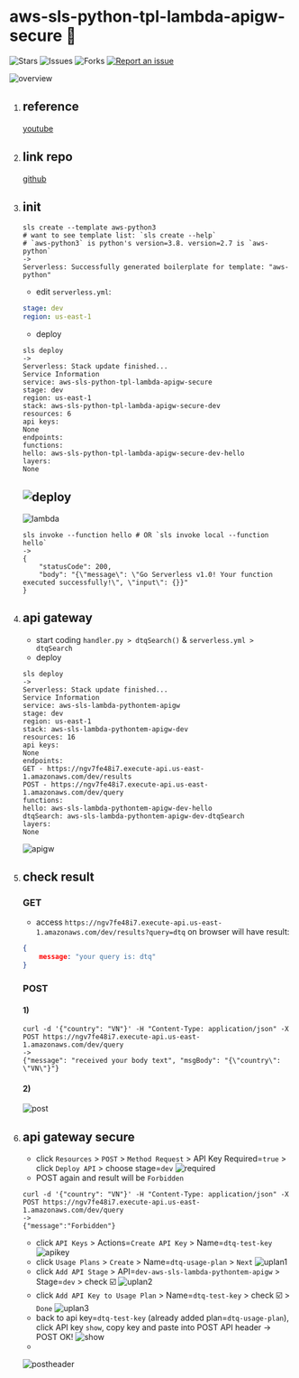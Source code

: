 # aws-sls-python-tpl-lambda-apigw-secure 🐳

![Stars](https://img.shields.io/github/stars/tquangdo/aws-sls-python-tpl-lambda-apigw-secure?color=f05340)
![Issues](https://img.shields.io/github/issues/tquangdo/aws-sls-python-tpl-lambda-apigw-secure?color=f05340)
![Forks](https://img.shields.io/github/forks/tquangdo/aws-sls-python-tpl-lambda-apigw-secure?color=f05340)
[![Report an issue](https://img.shields.io/badge/Support-Issues-green)](https://github.com/tquangdo/aws-sls-python-tpl-lambda-apigw-secure/issues/new)

![overview](screenshots/overview.png)

1. ## reference
    [youtube](https://www.youtube.com/playlist?list=PLxzKY3wu0_FJuyy7dUn5unlWmM7QuPo6e)

1. ## link repo
    [github](https://github.com/tquangdo/aws-python-sls-lambda-apigw-simple-json)

1. ## init
    ```shell
    sls create --template aws-python3
    # want to see template list: `sls create --help`
    # `aws-python3` is python's version=3.8. version=2.7 is `aws-python`
    ->
    Serverless: Successfully generated boilerplate for template: "aws-python"
    ```
    - edit `serverless.yml`:
    ```yaml
    stage: dev
    region: us-east-1
    ```
    - deploy
    ```shell
    sls deploy
    ->
    Serverless: Stack update finished...
    Service Information
    service: aws-sls-python-tpl-lambda-apigw-secure
    stage: dev
    region: us-east-1
    stack: aws-sls-python-tpl-lambda-apigw-secure-dev
    resources: 6
    api keys:
    None
    endpoints:
    functions:
    hello: aws-sls-python-tpl-lambda-apigw-secure-dev-hello
    layers:
    None
    ```
    ![deploy](screenshots/deploy.png)
    -
    ![lambda](screenshots/lambda.png)
    ```shell
    sls invoke --function hello # OR `sls invoke local --function hello`
    ->
    {
        "statusCode": 200,
        "body": "{\"message\": \"Go Serverless v1.0! Your function executed successfully!\", \"input\": {}}"
    }
    ```

1. ## api gateway
    - start coding `handler.py > dtqSearch()` & `serverless.yml > dtqSearch`
    - deploy
    ```shell
    sls deploy
    ->
    Serverless: Stack update finished...
    Service Information
    service: aws-sls-lambda-pythontem-apigw
    stage: dev
    region: us-east-1
    stack: aws-sls-lambda-pythontem-apigw-dev
    resources: 16
    api keys:
    None
    endpoints:
    GET - https://ngv7fe48i7.execute-api.us-east-1.amazonaws.com/dev/results
    POST - https://ngv7fe48i7.execute-api.us-east-1.amazonaws.com/dev/query
    functions:
    hello: aws-sls-lambda-pythontem-apigw-dev-hello
    dtqSearch: aws-sls-lambda-pythontem-apigw-dev-dtqSearch
    layers:
    None
    ```
    ![apigw](screenshots/apigw.png)

1. ## check result
    ### GET
    -  access `https://ngv7fe48i7.execute-api.us-east-1.amazonaws.com/dev/results?query=dtq` on browser will have result:
    ```json
    {
        message: "your query is: dtq"
    }
    ```
    ### POST
    #### 1)
    ```shell
    curl -d '{"country": "VN"}' -H "Content-Type: application/json" -X POST https://ngv7fe48i7.execute-api.us-east-1.amazonaws.com/dev/query
    ->
    {"message": "received your body text", "msgBody": "{\"country\": \"VN\"}"}
    ``` 
    #### 2)
    ![post](screenshots/post.png)

1. ## api gateway secure
    - click `Resources` > `POST` > `Method Request` > API Key Required=`true` > click `Deploy API` > choose stage=`dev`
    ![required](screenshots/required.png)
    - POST again and result will be `Forbidden`
    ```shell
    curl -d '{"country": "VN"}' -H "Content-Type: application/json" -X POST https://ngv7fe48i7.execute-api.us-east-1.amazonaws.com/dev/query
    ->
    {"message":"Forbidden"}
    ```
    - click `API Keys` > Actions=`Create API Key` > Name=`dtq-test-key`
    ![apikey](screenshots/apikey.png)
    - click `Usage Plans` > `Create` > Name=`dtq-usage-plan` > `Next`
    ![uplan1](screenshots/uplan1.png)
    - click `Add API Stage` > API=`dev-aws-sls-lambda-pythontem-apigw` > Stage=`dev` > check ☑️
    ![uplan2](screenshots/uplan2.png)
    - click `Add API Key to Usage Plan` > Name=`dtq-test-key` > check ☑️ > `Done`
    ![uplan3](screenshots/uplan3.png)
    - back to api key=`dtq-test-key` (already added plan=`dtq-usage-plan`), click API key `show`, copy key and paste into POST API header -> POST OK!
    ![show](screenshots/show.png)
    -
    ![postheader](screenshots/postheader.png)
